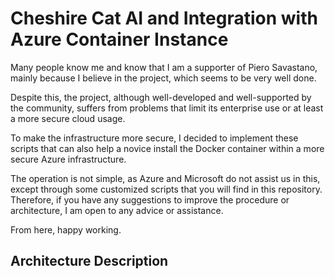 # Cheshire Cat AI and Integration with Azure Container Instance

Many people know me and know that I am a supporter of Piero Savastano, mainly because I believe in the project, which seems to be very well done.

Despite this, the project, although well-developed and well-supported by the community, suffers from problems that limit its enterprise use or at least a more secure cloud usage.

To make the infrastructure more secure, I decided to implement these scripts that can also help a novice install the Docker container within a more secure Azure infrastructure.

The operation is not simple, as Azure and Microsoft do not assist us in this, except through some customized scripts that you will find in this repository. Therefore, if you have any suggestions to improve the procedure or architecture, I am open to any advice or assistance.

From here, happy working.

## Architecture Description
